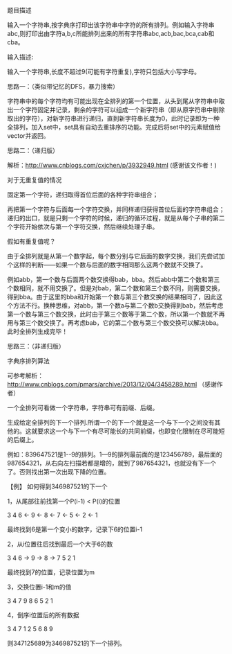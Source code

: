 题目描述

输入一个字符串,按字典序打印出该字符串中字符的所有排列。例如输入字符串abc,则打印出由字符a,b,c所能排列出来的所有字符串abc,acb,bac,bca,cab和cba。

输入描述:

输入一个字符串,长度不超过9(可能有字符重复),字符只包括大小写字母。

思路一：（类似带记忆的DFS，暴力搜索）

字符串中的每个字符均有可能出现在全排列的第一个位置，从头到尾从字符串中取出一个字符固定并记录，剩余的字符可以组成一个新字符串（即从原字符串中剔除取出的字符），对新字符串进行递归，直到新字符串长度为0，此时记录即为一种全排列，加入set中，set具有自动去重排序的功能。完成后将set中的元素赋值给vector并返回。

思路二：（递归版）

解析：http://www.cnblogs.com/cxjchen/p/3932949.html  (感谢该文作者！)

对于无重复值的情况

固定第一个字符，递归取得首位后面的各种字符串组合；

再把第一个字符与后面每一个字符交换，并同样递归获得首位后面的字符串组合；递归的出口，就是只剩一个字符的时候，递归的循环过程，就是从每个子串的第二个字符开始依次与第一个字符交换，然后继续处理子串。

假如有重复值呢？

由于全排列就是从第一个数字起，每个数分别与它后面的数字交换，我们先尝试加个这样的判断——如果一个数与后面的数字相同那么这两个数就不交换了。
 
 例如abb，第一个数与后面两个数交换得bab，bba。然后abb中第二个数和第三个数相同，就不用交换了。但是对bab，第二个数和第三个数不同，则需要交换，得到bba。由于这里的bba和开始第一个数与第三个数交换的结果相同了，因此这个方法不行。换种思维，对abb，第一个数a与第二个数b交换得到bab，然后考虑第一个数与第三个数交换，此时由于第三个数等于第二个数，所以第一个数就不再用与第三个数交换了。再考虑bab，它的第二个数与第三个数交换可以解决bba。此时全排列生成完毕！

思路三：（非递归版）

字典序排列算法

可参考解析： http://www.cnblogs.com/pmars/archive/2013/12/04/3458289.html  （感谢作者）

一个全排列可看做一个字符串，字符串可有前缀、后缀。

生成给定全排列的下一个排列.所谓一个的下一个就是这一个与下一个之间没有其他的。这就要求这一个与下一个有尽可能长的共同前缀，也即变化限制在尽可能短的后缀上。

例如：839647521是1--9的排列。1—9的排列最前面的是123456789，最后面的987654321，从右向左扫描若都是增的，就到了987654321，也就没有下一个了。否则找出第一次出现下降的位置。

【例】 如何得到346987521的下一个

1，从尾部往前找第一个P(i-1) < P(i)的位置

3 4 6 <- 9 <- 8 <- 7 <- 5 <- 2 <- 1

最终找到6是第一个变小的数字，记录下6的位置i-1

2，从i位置往后找到最后一个大于6的数

3 4 6 -> 9 -> 8 -> 7 5 2 1

最终找到7的位置，记录位置为m

3，交换位置i-1和m的值

3 4 7 9 8 6 5 2 1

4，倒序i位置后的所有数据

3 4 7 1 2 5 6 8 9

则347125689为346987521的下一个排列。
